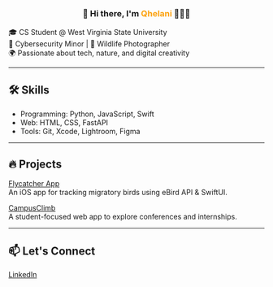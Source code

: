 ## <h3 align="center">👋 Hi there, I'm <span style="color:#fca311">Qhelani</span> 👨🏾‍💻</h3>

🎓 CS Student @ West Virginia State University  
🔐 Cybersecurity Minor | 📸 Wildlife Photographer  
🌍 Passionate about tech, nature, and digital creativity

---

## 🛠️ Skills
- Programming: Python, JavaScript, Swift
- Web: HTML, CSS, FastAPI
- Tools: Git, Xcode, Lightroom, Figma

---

## 🔥 Projects
[Flycatcher App](https://github.com/Qhelani01/Flycatcher-App.git)  
An iOS app for tracking migratory birds using eBird API & SwiftUI.

[CampusClimb](https://github.com/Qhelani01/CampusClimb.git)  
A student-focused web app to explore conferences and internships.

---

## 📫 Let's Connect
[LinkedIn](http://www.linkedin.com/in/qhelani-moyo) 
